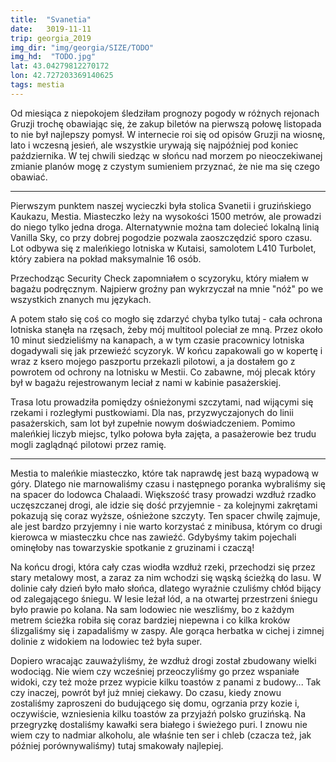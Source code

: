 ```yaml
---
title:  "Svanetia"
date:   3019-11-11
trip: georgia_2019
img_dir: "img/georgia/SIZE/TODO"
img_hd:  "TODO.jpg"
lat: 43.04279812270172
lon: 42.727203369140625
tags: mestia
---
```


<!--more_start-->
Od miesiąca z niepokojem śledziłam prognozy pogody w różnych rejonach Gruzji trochę
obawiając się, że zakup biletów na pierwszą połowę listopada to nie był
najlepszy pomysł.
W internecie roi się od opisów Gruzji na wiosnę, lato i wczesną jesień, ale
wszystkie urywają się najpóźniej pod koniec października.
W tej chwili siedząc w słońcu nad morzem po nieoczekiwanej zmianie planów mogę z czystym
sumieniem przyznać, że nie ma się czego obawiać.
<!--more-->
***

Pierwszym punktem naszej wycieczki była stolica Svanetii i gruzińskiego Kaukazu,
Mestia.
Miasteczko leży na wysokości 1500 metrów, ale prowadzi do niego tylko jedna
droga.
Alternatywnie można tam dolecieć lokalną linią Vanilla Sky, co przy dobrej pogodzie
pozwala zaoszczędzić sporo czasu.
Lot odbywa się z maleńkiego lotniska w Kutaisi, samolotem L410 Turbolet, który zabiera na
pokład maksymalnie 16 osób.

Przechodząc Security Check zapomniałem o scyzoryku, który miałem w bagażu
podręcznym.
Najpierw groźny pan wykrzyczał na mnie "nóż" po we wszystkich znanych mu językach.

A potem stało się coś co mogło się zdarzyć chyba tylko tutaj - cała ochrona
lotniska stanęła na rzęsach, żeby mój multitool poleciał ze mną.
Przez około 10 minut siedzieliśmy na kanapach, a w tym czasie pracownicy lotniska dogadywali
się jak przewieźć scyzoryk.
W końcu zapakowali go w kopertę i wraz z ksero mojego paszportu przekazli pilotowi, a ja dostałem go z powrotem od ochrony na lotnisku w Mestii.
Co zabawne, mój plecak który był w bagażu rejestrowanym leciał z nami w kabinie pasażerskiej.

Trasa lotu prowadziła pomiędzy ośnieżonymi szczytami, nad wijącymi się rzekami i rozległymi pustkowiami.
Dla nas, przyzwyczajonych do linii pasażerskich, sam lot był zupełnie nowym doświadczeniem.
Pomimo maleńkiej liczyb miejsc, tylko połowa była zajęta, a pasażerowie bez trudu mogli zaglądnąć pilotowi przez ramię.

***

Mestia to maleńkie miasteczko, które tak naprawdę jest bazą wypadową w góry.
Dlatego nie marnowaliśmy czasu i następnego poranka wybraliśmy się na spacer
do lodowca Chalaadi. Większość trasy prowadzi wzdłuż rzadko uczęszczanej drogi, ale idzie się dość przyjemnie - za kolejnymi zakrętami pokazują się coraz wyższe, ośnieżone szczyty. Ten spacer chwilę zajmuje, ale jest bardzo przyjemny i nie warto korzystać z minibusa, którym co drugi kierowca w miasteczku chce nas zawieźć. Gdybyśmy takim pojechali ominęłoby nas towarzyskie spotkanie z gruzinami i czaczą!

Na końcu drogi, która cały czas wiodła wzdłuż rzeki, przechodzi się przez stary metalowy most, a zaraz za nim wchodzi się wąską ścieżką do lasu. W dolinie cały dzień było mało słońca, dlatego wyraźnie czuliśmy chłód bijący od zalegającego śniegu. W lesie leżał lód, a na otwartej przestrzeni śniegu było prawie po kolana. Na sam lodowiec nie weszliśmy, bo z każdym metrem ścieżka robiła się coraz bardziej niepewna i co kilka kroków ślizgaliśmy się i zapadaliśmy w zaspy. Ale gorąca herbatka w cichej i zimnej dolinie z widokiem na lodowiec też była super.

Dopiero wracając zauważyliśmy, że wzdłuż drogi został zbudowany wielki wodociąg. Nie wiem czy wcześniej przeoczyliśmy go przez wspaniałe widoki, czy też może przez wypicie kilku toastów z panami z budowy... Tak czy inaczej, powrót był już mniej ciekawy. Do czasu, kiedy znowu zostaliśmy zaproszeni do budującego się domu, ogrzania przy kozie i, oczywiście, wzniesienia kilku toastów za przyjaźń polsko gruzińską. Na przegryzkę dostaliśmy kawałki sera białego i świeżego puri. I znowu nie wiem czy to nadmiar alkoholu, ale właśnie ten ser i chleb (czacza też, jak później porównywaliśmy) tutaj smakowały najlepiej.


















